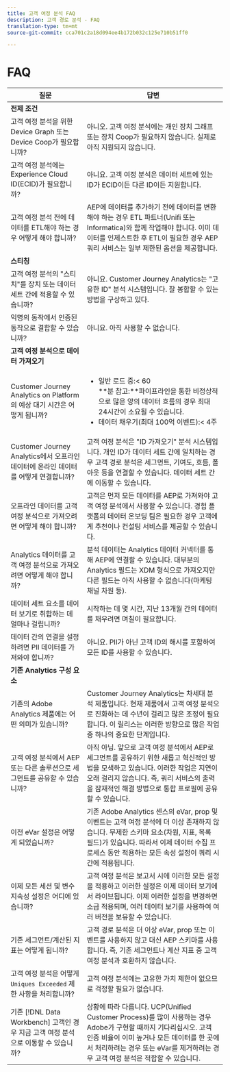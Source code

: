 ```yaml
---
title: 고객 여정 분석 FAQ
description: 고객 경로 분석 - FAQ
translation-type: tm+mt
source-git-commit: cca701c2a18d094ee4b172b032c125e710b51ff0

---
```



# FAQ

| 질문 | 답변 |
|---|---|
| **전제 조건** |  |
| 고객 여정 분석을 위한 Device Graph 또는 Device Coop가 필요합니까? | 아니오. 고객 여정 분석에는 개인 장치 그래프 또는 장치 Coop가 필요하지 않습니다. 실제로 아직 지원되지 않습니다. |
| 고객 여정 분석에는 Experience Cloud ID(ECID)가 필요합니까? | 아니요. 고객 여정 분석은 데이터 세트에 있는 ID가 ECID이든 다른 ID이든 지원합니다. |
| 고객 여정 분석 전에 데이터를 ETL해야 하는 경우 어떻게 해야 합니까? | AEP에 데이터를 추가하기 전에 데이터를 변환해야 하는 경우 ETL 파트너(Unifi 또는 Informatica)와 함께 작업해야 합니다. 이미 데이터를 인제스트한 후 ETL이 필요한 경우 AEP 쿼리 서비스는 일부 제한된 옵션을 제공합니다. |
| **스티칭** |  |
| 고객 여정 분석의 &quot;스티치&quot;를 장치 또는 데이터 세트 간에 적용할 수 있습니까? | 아니요. Customer Journey Analytics는 &quot;고유한 ID&quot; 분석 시스템입니다. 잘 봉합할 수 있는 방법을 구상하고 있다. |
| 익명의 동작에서 인증된 동작으로 결합할 수 있습니까? | 아니요. 아직 사용할 수 없습니다. |
| **고객 여정 분석으로 데이터 가져오기** |  |
| Customer Journey Analytics on Platform의 예상 대기 시간은 어떻게 됩니까? | <ul><li>일반 로드 중:&lt; 60<br>**분 참고:**파이프라인을 통한 비정상적으로 많은 양의 데이터 흐름의 경우 최대 24시간이 소요될 수 있습니다.</li><li>데이터 채우기(최대 100억 이벤트):&lt; 4주</li></ul> |
| Customer Journey Analytics에서 오프라인 데이터에 온라인 데이터를 어떻게 연결합니까? | 고객 여정 분석은 &quot;ID 가져오기&quot; 분석 시스템입니다. 개인 ID가 데이터 세트 간에 일치하는 경우 고객 경로 분석은 세그먼트, 기여도, 흐름, 폴아웃 등을 연결할 수 있습니다. 데이터 세트 간에 이동할 수 있습니다. |
| 오프라인 데이터를 고객 여정 분석으로 가져오려면 어떻게 해야 합니까? | 고객은 먼저 모든 데이터를 AEP로 가져와야 고객 여정 분석에서 사용할 수 있습니다. 경험 플랫폼의 데이터 온보딩 팀은 필요한 경우 고객에게 추천이나 컨설팅 서비스를 제공할 수 있습니다. |
| Analytics 데이터를 고객 여정 분석으로 가져오려면 어떻게 해야 합니까? | 분석 데이터는 Analytics 데이터 커넥터를 통해 AEP에 연결할 수 있습니다. 대부분의 Analytics 필드는 XDM 형식으로 가져오지만 다른 필드는 아직 사용할 수 없습니다(마케팅 채널 차원 등). |
| 데이터 세트 요소를 데이터 보기로 취합하는 데 얼마나 걸립니까? | 시작하는 데 몇 시간, 지난 13개월 간의 데이터를 채우려면 며칠이 필요합니다. |
| 데이터 간의 연결을 설정하려면 PII 데이터를 가져와야 합니까? | 아니요. PII가 아닌 고객 ID의 해시를 포함하여 모든 ID를 사용할 수 있습니다. |
| **기존 Analytics 구성 요소** |  |
| 기존의 Adobe Analytics 제품에는 어떤 의미가 있습니까? | Customer Journey Analytics는 차세대 분석 제품입니다. 현재 제품에서 고객 여정 분석으로 진화하는 데 수년이 걸리고 많은 조정이 필요합니다. 이 릴리스는 이러한 방향으로 많은 작업 중 하나의 중요한 단계입니다. |
| 고객 여정 분석에서 AEP 또는 다른 솔루션으로 세그먼트를 공유할 수 있습니까? | 아직 아님. 앞으로 고객 여정 분석에서 AEP로 세그먼트를 공유하기 위한 새롭고 혁신적인 방법을 모색하고 있습니다. 이러한 작업은 지연이 오래 걸리지 않습니다. 즉, 쿼리 서비스의 출력을 잠재적인 해결 방법으로 통합 프로필에 공유할 수 있습니다. |
| 이전 eVar 설정은 어떻게 되었습니까? | 기존 Adobe Analytics 센스의 eVar, prop 및 이벤트는 고객 여정 분석에 더 이상 존재하지 않습니다. 무제한 스키마 요소(차원, 지표, 목록 필드)가 있습니다. 따라서 이제 데이터 수집 프로세스 동안 적용하는 모든 속성 설정이 쿼리 시간에 적용됩니다. |
| 이제 모든 세션 및 변수 지속성 설정은 어디에 있습니까? | 고객 여정 분석은 보고서 시에 이러한 모든 설정을 적용하고 이러한 설정은 이제 데이터 보기에서 라이브됩니다. 이제 이러한 설정을 변경하면 소급 적용되며, 여러 데이터 보기를 사용하여 여러 버전을 보유할 수 있습니다. |
| 기존 세그먼트/계산된 지표는 어떻게 됩니까? | 고객 경로 분석은 더 이상 eVar, prop 또는 이벤트를 사용하지 않고 대신 AEP 스키마를 사용합니다. 즉, 기존 세그먼트나 계산 지표 중 고객 여정 분석과 호환하지 않습니다. |
| 고객 여정 분석은 어떻게 `Uniques Exceeded` 제한 사항을 처리합니까? | 고객 여정 분석에는 고유한 가치 제한이 없으므로 걱정할 필요가 없습니다. |
| 기존 [!DNL Data Workbench] 고객인 경우 지금 고객 여정 분석으로 이동할 수 있습니까? | 상황에 따라 다릅니다. UCP(Unified Customer Process)를 많이 사용하는 경우 Adobe가 구현할 때까지 기다리십시오. 고객 인증 비율이 이미 높거나 모든 데이터를 한 곳에서 처리하려는 경우 또는 eVar를 제거하려는 경우 고객 여정 분석은 적합할 수 있습니다. |

